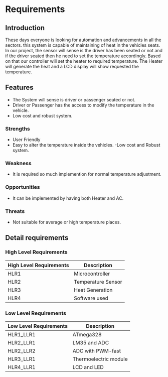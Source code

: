 # Requirements

## Introduction
These days everyone is looking for automation and advancements in all the sectors. this system is capable of maintaining of heat in the vehicles seats.  
In our project, the sensor will sense is the driver has been seated or not and if the driver seated then he need to set the temperature accordingly. Based on that our controller will set the heater to required temperature. The Heater will generate the heat and a LCD display will show requested the temperature. 
## Features
- The System will sense is driver or passenger seated or not.
- Driver or Passenger has the access to modify the temperature in the vehicle.
- Low cost and robust system.
### Strengths
- User Friendly
- Easy to alter the temperature inside the vehicles.
-Low cost and Robust system.
### Weakness
- It is required so much implemention for normal temperature adjustment.
### Opportunities
- It can be implemented by having both Heater and AC.
### Threats
- Not suitable for average or high temperature places.
## Detail requirements
### High Level Requirements
| High Level Requirements      | Description |
| ----------- | ----------- |
| HLR1      | Microcontroller   |
| HLR2   | Temperature Sensor|
| HLR3   | Heat Generation|
| HLR4   | Software used|

### Low Level Requirements
| Low Level Requirements      | Description |
| ----------- | ----------- |
| HLR1_LLR1      | ATmega328     |
| HLR2_LLR1   | LM35 and ADC|
| HLR2_LLR2   | ADC with PWM-fast|
| HLR3_LLR1   | Thermoelectric module|
| HLR4_LLR1   |LCD and LED|
 
